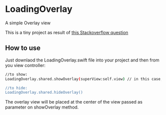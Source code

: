 # LoadingOverlay
A simple Overlay view

This is a tiny project as result of [this Stackoverflow question](http://stackoverflow.com/questions/27960556/loading-an-overlay-when-running-long-tasks-in-ios/34211724#34211724)

## How to use

Just downlaod the LoadingOverlay.swift file into your project and then from you view controller:
``` bash
//to show: 
LoadingOverlay.shared.showOverlay(superView:self.view) // in this case, self.view is the controller's view

//to hide: 
LoadingOverlay.shared.hideOverlay()
```

The overlay view will be placed at the center of the view passed as parameter on showOverlay method.
